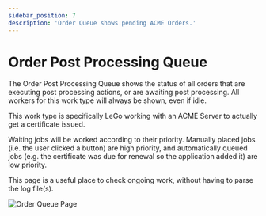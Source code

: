 ```yaml
---
sidebar_position: 7
description: 'Order Queue shows pending ACME Orders.'
---
```


# Order Post Processing Queue

The Order Post Processing Queue shows the status of all orders that are 
executing post processing actions, or are awaiting post processing. All 
workers for this work type will always be shown, even if idle.

This work type is specifically LeGo working with an ACME Server to actually
get a certificate issued.

Waiting jobs will be worked according to their priority. Manually placed 
jobs (i.e. the user clicked a button) are high priority, and automatically 
queued jobs (e.g. the certificate was due for renewal so the application 
added it) are low priority.

This page is a useful place to check ongoing work, without having to
parse the log file(s).

![Order Queue Page](/img/screenshots/order_post_queue.png)
